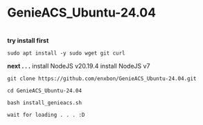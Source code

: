# GenieACS_Ubuntu-24.04
#
**try install first**
```
sudo apt install -y sudo wget git curl
```
**next . . .**
install NodeJS v20.19.4
install NodeJS v7
```
git clone https://github.com/enxbon/GenieACS_Ubuntu-24.04.git
```
```
cd GenieACS_Ubuntu-24.04
```
```
bash install_genieacs.sh
```
`wait for loading . . . :D`
